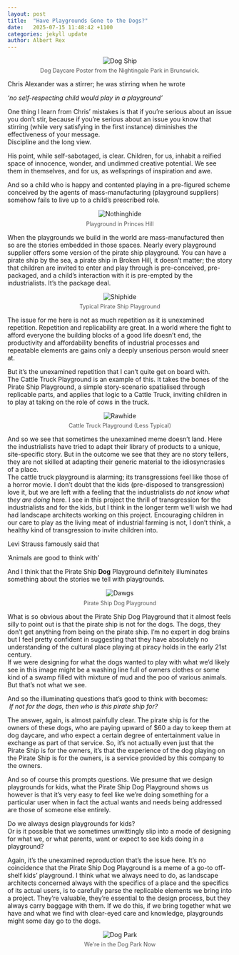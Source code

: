 ```yaml
---
layout: post
title:  "Have Playgrounds Gone to the Dogs?"
date:   2025-07-15 11:48:42 +1100
categories: jekyll update
author: Albert Rex
---
```


<figure style="text-align: center;">
  <img src="{{ site.baseurl }}/assets/Blog/PPP_01.jpg" alt="Dog Ship" style="max-width: 100%; height: auto;">
  <figcaption style="font-size: 0.9em; color: #555; margin-top: 0.5em;">
    Dog Daycare Poster from the Nightingale Park in Brunswick.
  </figcaption>
</figure>

Chris Alexander was a stirrer; he was stirring when he wrote

_‘no self-respecting child would play in a playground’_

One thing I learn from Chris’ mistakes is that if you’re serious about an issue you don’t stir, because if you’re serious about an issue you know that stirring (while very satisfying in the first instance) diminishes the effectiveness of your message.  
Discipline and the long view.

His point, while self-sabotaged, is clear. Children, for us, inhabit a reified space of innocence, wonder, and undimmed creative potential. We see them in themselves, and for us, as wellsprings of inspiration and awe.  
  
And so a child who is happy and contented playing in a pre-figured scheme conceived by the agents of mass-manufacturing (playground suppliers) somehow fails to live up to a child’s prescribed role.

<figure style="text-align: center;">
  <img src="{{ site.baseurl }}/assets/Blog/PPP_02.jpg" alt="Nothinghide" style="max-width: 100%; height: auto;">
  <figcaption style="font-size: 0.9em; color: #555; margin-top: 0.5em;">
    Playground in Princes Hill
  </figcaption>
</figure>

When the playgrounds we build in the world are mass-manufactured then so are the stories embedded in those spaces. Nearly every playground supplier offers some version of the pirate ship playground. You can have a pirate ship by the sea, a pirate ship in Broken Hill, it doesn’t matter; the story that children are invited to enter and play through is pre-conceived, pre-packaged, and a child’s interaction with it is pre-empted by the industrialists. It’s the package deal.

<figure style="text-align: center;">
  <img src="{{ site.baseurl }}/assets/Blog/PPP_03.png" alt="Shiphide" style="max-width: 100%; height: auto;">
  <figcaption style="font-size: 0.9em; color: #555; margin-top: 0.5em;">
    Typical Pirate Ship Playground
  </figcaption>
</figure>

The issue for me here is not as much repetition as it is unexamined repetition. Repetition and replicability are great. In a world where the fight to afford everyone the building blocks of a good life doesn’t end, the productivity and affordability benefits of industrial processes and repeatable elements are gains only a deeply unserious person would sneer at.  
  
But it’s the unexamined repetition that I can’t quite get on board with.  
The Cattle Truck Playground is an example of this. It takes the bones of the Pirate Ship Playground, a simple story-scenario spatialised through replicable parts, and applies that logic to a Cattle Truck, inviting children in to play at taking on the role of cows in the truck.

<figure style="text-align: center;">
  <img src="{{ site.baseurl }}/assets/Blog/PPP_04.png" alt="Rawhide" style="max-width: 100%; height: auto;">
  <figcaption style="font-size: 0.9em; color: #555; margin-top: 0.5em;">
    Cattle Truck Playground (Less Typical)
  </figcaption>
</figure>

And so we see that sometimes the unexamined meme doesn’t land. Here the industrialists have tried to adapt their library of products to a unique, site-specific story. But in the outcome we see that they are no story tellers, they are not skilled at adapting their generic material to the idiosyncrasies of a place.  
The cattle truck playground is alarming; its transgressions feel like those of a horror movie. I don’t doubt that the kids (pre-disposed to transgression) love it, but we are left with a feeling that the industrialists _do not know what they are doing_ here. I see in this project the thrill of transgression for the industrialists and for the kids, but I think in the longer term we’ll wish we had had landscape architects working on this project. Encouraging children in our care to play as the living meat of industrial farming is not, I don’t think, a healthy kind of transgression to invite children into.

Levi Strauss famously said that

‘Animals are good to think with’

And I think that the Pirate Ship **Dog** Playground definitely illuminates something about the stories we tell with playgrounds.

<figure style="text-align: center;">
  <img src="{{ site.baseurl }}/assets/Blog/PPP_05.jpg" alt="Dawgs" style="max-width: 100%; height: auto;">
  <figcaption style="font-size: 0.9em; color: #555; margin-top: 0.5em;">
    Pirate Ship Dog Playground
  </figcaption>
</figure>

What is so obvious about the Pirate Ship Dog Playground that it almost feels silly to point out is that the pirate ship is not for the dogs. The dogs, they don’t get anything from being on the pirate ship. I’m no expert in dog brains but I feel pretty confident in suggesting that they have absolutely no understanding of the cultural place playing at piracy holds in the early 21st century.  
If we were designing for what the dogs wanted to play with what we’d likely see in this image might be a washing line full of owners clothes or some kind of a swamp filled with mixture of mud and the poo of various animals.  
But that’s not what we see.  
  
And so the illuminating questions that’s good to think with becomes:  
 _If not for the dogs, then who is this pirate ship for?_

The answer, again, is almost painfully clear. The pirate ship is for the owners of these dogs, who are paying upward of $60 a day to keep them at dog daycare, and who expect a certain degree of entertainment value in exchange as part of that service. So, it’s not actually even just that the Pirate Ship is for the owners, it’s that the experience of the dog playing on the Pirate Ship is for the owners, is a service provided by this company to the owners.

And so of course this prompts questions. We presume that we design playgrounds for kids, what the Pirate Ship Dog Playground shows us however is that it’s very easy to feel like we’re doing something for a particular user when in fact the actual wants and needs being addressed are those of someone else entirely.

Do we always design playgrounds for kids?  
Or is it possible that we sometimes unwittingly slip into a mode of designing for what we, or what parents, want or expect to see kids doing in a playground?

Again, it’s the unexamined reproduction that’s the issue here. It’s no coincidence that the Pirate Ship Dog Playground is a meme of a go-to off-shelf kids’ playground. I think what we always need to do, as landscape architects concerned always with the specifics of a place and the specifics of its actual users, is to carefully parse the replicable elements we bring into a project. They’re valuable, they’re essential to the design process, but they always carry baggage with them. If we do this, if we bring together what we have and what we find with clear-eyed care and knowledge, playgrounds might some day go to the dogs.

<figure style="text-align: center;">
  <img src="{{ site.baseurl }}/assets/Blog/PPP_06.jpg" alt="Dog Park" style="max-width: 100%; height: auto;">
  <figcaption style="font-size: 0.9em; color: #555; margin-top: 0.5em;">
    We're in the Dog Park Now
  </figcaption>
</figure>


[jekyll-docs]: https://jekyllrb.com/docs/home
[jekyll-gh]:   https://github.com/jekyll/jekyll
[jekyll-talk]: https://talk.jekyllrb.com/

